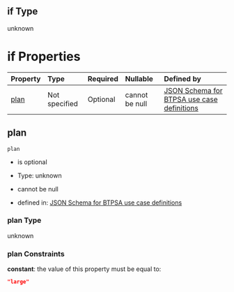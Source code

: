 ## if Type

unknown

# if Properties

| Property      | Type          | Required | Nullable       | Defined by                                                                                                                                                                                                                                  |
| :------------ | :------------ | :------- | :------------- | :------------------------------------------------------------------------------------------------------------------------------------------------------------------------------------------------------------------------------------------ |
| [plan](#plan) | Not specified | Optional | cannot be null | [JSON Schema for BTPSA use case definitions](btpsa-usecase-properties-services-items-allof-1-then-allof-90-then-allof-0-if-properties-plan.md "undefined#/properties/services/items/allOf/1/then/allOf/90/then/allOf/0/if/properties/plan") |

## plan



`plan`

*   is optional

*   Type: unknown

*   cannot be null

*   defined in: [JSON Schema for BTPSA use case definitions](btpsa-usecase-properties-services-items-allof-1-then-allof-90-then-allof-0-if-properties-plan.md "undefined#/properties/services/items/allOf/1/then/allOf/90/then/allOf/0/if/properties/plan")

### plan Type

unknown

### plan Constraints

**constant**: the value of this property must be equal to:

```json
"large"
```

